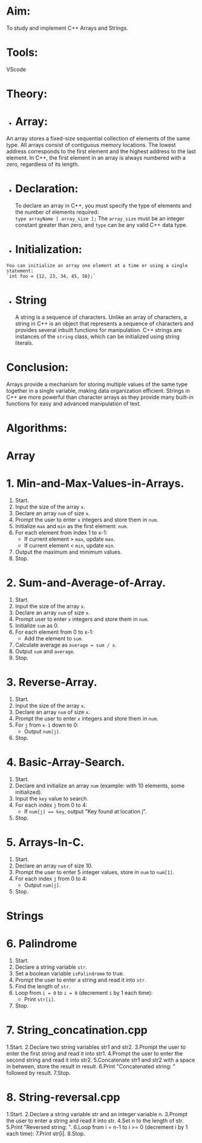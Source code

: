 
# Aim:  
To study and implement C++ Arrays and Strings.

# Tools:
VScode

# Theory:

-  # Array:  
  An array stores a fixed-size sequential collection of elements of the same type. All arrays consist of contiguous memory locations. The lowest address corresponds to the first element and the highest address to the last element. In C++, the first element in an array is always numbered with a zero, regardless of its length.

  - # Declaration:  
    To declare an array in C++, you must specify the type of elements and the number of elements required:  
    `type arrayName [ array_size ];`
    The `array_size` must be an integer constant greater than zero, and `type` can be any valid C++ data type.

  -  # Initialization:  
    You can initialize an array one element at a time or using a single statement:  
    `int foo = {12, 23, 34, 45, 56};`

- # String  
  A string is a sequence of characters. Unlike an array of characters, a string in C++ is an object that represents a sequence of characters and provides several inbuilt functions for manipulation. C++ strings are instances of the `string` class, which can be initialized using string literals.

# Conclusion:  
Arrays provide a mechanism for storing multiple values of the same type together in a single variable, making data organization efficient. Strings in C++ are more powerful than character arrays as they provide many built-in functions for easy and advanced manipulation of text.

# Algorithms:


# Array

# 1. Min-and-Max-Values-in-Arrays.

1. Start.
2. Input the size of the array `x`.
3. Declare an array `num` of size `x`.
4. Prompt the user to enter `x` integers and store them in `num`.
5. Initialize `max` and `min` as the first element: `num`.
6. For each element from index 1 to x-1:
    - If current element > `max`, update `max`.
    - If current element < `min`, update `min`.
7. Output the maximum and minimum values.
8. Stop.

# 2. Sum-and-Average-of-Array.

1. Start.
2. Input the size of the array `x`.
3. Declare an array `num` of size `x`.
4. Prompt user to enter `x` integers and store them in `num`.
5. Initialize `sum` as 0.
6. For each element from 0 to x-1:
    - Add the element to `sum`.
7. Calculate average as `average = sum / x`.
8. Output `sum` and `average`.
9. Stop.

# 3. Reverse-Array.

1. Start.
2. Input the size of the array `x`.
3. Declare an array `num` of size `x`.
4. Prompt the user to enter `x` integers and store them in `num`.
5. For `j` from `x-1` down to 0:
    - Output `num[j]`.
6. Stop.

# 4. Basic-Array-Search.

1. Start.
2. Declare and initialize an array `num` (example: with 10 elements, some initialized).
3. Input the `key` value to search.
4. For each index `j` from 0 to 4:
    - If `num[j] == key`, output "Key found at location j".
5. Stop.

# 5. Arrays-In-C.

1. Start.
2. Declare an array `num` of size 10.
3. Prompt the user to enter 5 integer values, store in `num` to `num[1]`.
4. For each index `j` from 0 to 4:
    - Output `num[j]`.
5. Stop.

# Strings
# 6. Palindrome
  
1. Start.
2. Declare a string variable `str`.
3. Set a boolean variable `isPalindrome` to true.
4. Prompt the user to enter a string and read it into `str`.
5. Find the length of `str`.
6. Loop from `i = 0` to `i = 0` (decrement `i` by 1 each time):
    - Print `str[i]`.
7. Stop.

# 7. String_concatination.cpp

1.Start.
2.Declare two string variables str1 and str2.
3.Prompt the user to enter the first string and read it into str1.
4.Prompt the user to enter the second string and read it into str2.
5.Concatenate str1 and str2 with a space in between, store the result in result.
6.Print "Concatenated string: " followed by result.
7.Stop.

# 8. String-reversal.cpp

1.Start.
2.Declare a string variable str and an integer variable n.
3.Prompt the user to enter a string and read it into str.
4.Set n to the length of str.
5.Print "Reversed string: ".
6.Loop from i = n-1 to i >= 0 (decrement i by 1 each time):
7.Print str[i].
8.Stop.
